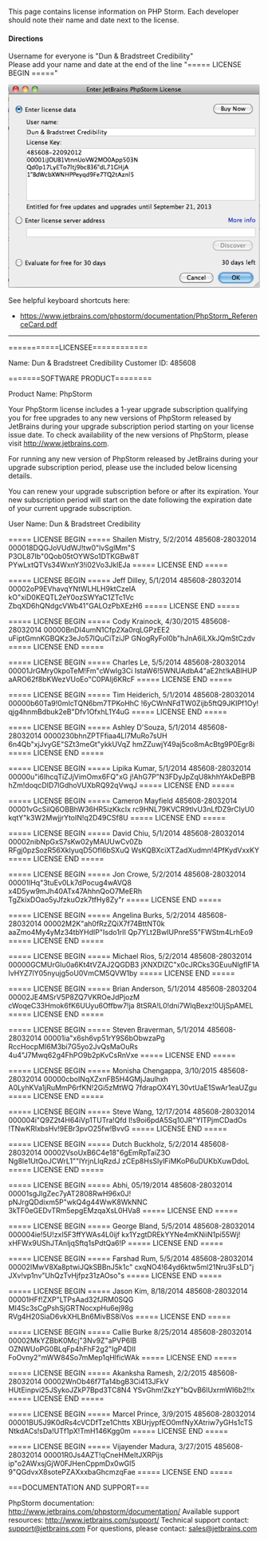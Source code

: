 This page contains license information on PHP Storm.  Each developer should note their name and date next to the license.  

#### Directions

Username for everyone is "Dun & Bradstreet Credibility"  
Please add your name and date at the end of the line "===== LICENSE BEGIN ====="

![PHP_Licence](https://github.com/tanvioka/try/blob/Step3/dev_db/phpstorm-license.png)  

See helpful keyboard shortcuts here:
 * https://www.jetbrains.com/phpstorm/documentation/PhpStorm_ReferenceCard.pdf
 
----------------------------------------------------------------------------------

===========LICENSEE============

Name: Dun & Bradstreet Credibility
Customer ID: 485608

=======SOFTWARE PRODUCT========

Product Name: PhpStorm

Your PhpStorm license includes a 1-year upgrade subscription qualifying you for free upgrades to any new versions of PhpStorm released by JetBrains during your upgrade subscription period starting on your license issue date. To check availability of the new versions of PhpStorm, please visit http://www.jetbrains.com.

For running any new version of PhpStorm released by JetBrains during your upgrade subscription period, please use the included below licensing details.

You can renew your upgrade subscription before or after its expiration. Your new subscription period will start on the date following the expiration date of your current upgrade subscription.

User Name: Dun & Bradstreet Credibility

===== LICENSE BEGIN ===== Shailen Mistry, 5/2/2014
485608-28032014
000018DQGJoVUdWJ!tw0"lvSglMm"S
P3OL87Ib"0Qob05tOYWSo1DTKGBw8T
PYwLxtQTVs34WxnY3!i02Vo3JklEJa
===== LICENSE END =====
 
===== LICENSE BEGIN =====      Jeff Dilley, 5/1/2014
485608-28032014
00002oP9EVhavqYNtWLHLH9ktCzeIA
kO"xiD0KEQTL2eY0ozSWYaC1ZTc1Vc
ZbqXD6hQNdgcVWb41"GALOzPbXEzH6
===== LICENSE END =====
 
===== LICENSE BEGIN =====  Cody Krainock, 4/30/2015
485608-28032014
00000BnDI4umN1Cfp2Xa0rqLGPzEE2
uFiptGmnKGBQKz3eJo57lQuCiTziJP
GNogRyFoI0b"hJnA6iLXkJQmStCzdv
===== LICENSE END =====
 
===== LICENSE BEGIN =====   Charles Le, 5/5/2014
485608-28032014
00001JrGMry0kpoTeM!Fm"cWwIg3Ci
IstaW6!5WNUAdbA4"aE2ht!kABlHUP
aARO62f8bKWezVUoEo"C0PAIj6KRcF
===== LICENSE END =====
 
===== LICENSE BEGIN =====   Tim Heiderich, 5/1/2014
485608-28032014
00000b60Ta9!0mIcTQN6bm7TPKoHhC
!6yCWnNFdTW0Zijb5ftQ9JKIPf1Oy!
qjg4hnmBdbuk2eB"Dfv1OfxhL1Y4uG
===== LICENSE END =====
 
===== LICENSE BEGIN =====   Ashley D'Souza, 5/1/2014
485608-28032014
0000230bhnZPTFfiaa4Ll7MuRo7sUH
6n4Qb"xjJvyGE"SZt3meGt"ykkUVqZ
hmZZuwjY49aj5co8mAcBtg9P0Egr8i
===== LICENSE END =====
 
===== LICENSE BEGIN =====   Lipika Kumar, 5/1/2014
485608-28032014
00000u"i6IhcqTiZJjVimOmx6FQ"xG
j!AhG7P"N3FDyJpZqU8khhYAkDeBPB
hZm!doqcDID7lGdhoVUXbRQ92qVwqJ
===== LICENSE END =====
 
===== LICENSE BEGIN =====   Cameron Mayfield
485608-28032014
00001vGcSilQ6OBBhW36HR5izKkcIx
rc9HNL79KVCR9tlvU3nLfDZ9rCIyU0
kqtY"k3W2MwjjrYtoIN!q2D49CSf8U
===== LICENSE END =====
 
===== LICENSE BEGIN =====   David Chiu, 5/1/2014
485608-28032014
00002nibNpGxS7sKw02yMAUUwCv0Zb
RFgj0pzSozR56XklyuqD5OfI6bSXuQ
WsKQBXciXTZadXudmn!4PfKydVxxKY
===== LICENSE END =====
 
===== LICENSE BEGIN =====  Jon Crowe, 5/2/2014
485608-28032014
00001lHq"3tuEv0Lk7dPocug4wAVQ8
x4D5yw9mJh40ATx47AhhnQoO7MeERh
TgZkixDOao5yJfzkuOzk7tfHy8Zy"r
===== LICENSE END =====
 
===== LICENSE BEGIN =====  Angelina Burks, 5/2/2014
485608-28032014
00002M2K"ah0fRzZQiX7f74BttNT0k
aaZmo4My4yMz34tbYHdIP"Isdo1rII
Qp7YLt2BwIUPnreS5"FWStm4LrhEo9
===== LICENSE END =====
 
===== LICENSE BEGIN =====  Michael Rios, 5/2/2014
485608-28032014
00000GCMUrGIu0a6Kt4tVZAJ2QGDB3
jXNXDlZC"x0cJRCks3GEuuNlgfIF1A
lvHYZ7lY05nyujg5oU0VmCM5QVW1by
===== LICENSE END =====
 
===== LICENSE BEGIN =====  Brian Anderson, 5/1/2014
485608-2803204
00002JE4MSrV5P8ZQ7VKROeJdPjozM
cWoqeC33Hmok6fK6UUyu6Offbw7!ja
8tSRA!L0!dni7WlqBexz!0UjSpAMEL
===== LICENSE END =====
 
===== LICENSE BEGIN =====   Steven Braverman, 5/1/2014
485608-28032014
00001ia"x6sh6vp51rY9S6bObwzaPg
RccHocpMI6M3bi7G5yo2JvQsMaOuRs
4u4"J7Mwq62g4FhPO9b2pKvCsRnVxe
===== LICENSE END =====
 
===== LICENSE BEGIN =====   Monisha Chengappa,  3/10/2015
485608-28032014
00000cboINqXZxnFB5H4GMjJaulhxh
A0LyhKVa1jRuMmP6rfKN!2Gi5zMtWQ
7fdrapOX4YL30vtUaE1SwAr1eaUZgu
===== LICENSE END =====
 
===== LICENSE BEGIN =====   Steve Wang, 12/17/2014
485608-28032014
000004i"Q9Z2t4H64iVp1TUTra!Qfd
I!s9oi6pdA5Sq10JR"YITPjmCDadOs
!TNwKRlxbsHv!9EBr3pvO25fw!BvvG
===== LICENSE END =====
 
===== LICENSE BEGIN =====     Dutch Buckholz, 5/2/2014
485608-28032014
00002VsoUxB6C4e18"6gEmRpTaiZ3O
Ng8le1UtQoJCWrL1""lYrjnLlqRzdJ
zCEp8HsSlylFiMKoP6uDUKbXuwDdoL
===== LICENSE END =====
 
===== LICENSE BEGIN =====    Abhi, 05/19/2014
485608-28032014
00001sgJlgZec7yAT2808RwH96x0J!
pNJrgQDdixm5P"wkQ4g44WwK8WkNNC
3kTF0eGEDvTRm5epgEMzqaXsL0HVa8
===== LICENSE END =====
 
===== LICENSE BEGIN =====     George Bland, 5/5/2014
485608-28032014
000004ie!5U!zxI5F3ffYWAs4L0ijf
kx1YzgtDREkYYNe4mKNiiN1pi55Wj!
xHFWx9UShJTAnljqSftq1sPdtQa6!P
===== LICENSE END =====
 
===== LICENSE BEGIN =====     Farshad Rum, 5/5/2014
485608-28032014
00002IMwV8Xa8ptwiJQkSBBnJ5k1c"
cxqNO4!64yd6ktw5ml21Nru3FsLD"j
JXv!vp1nv"UhQzTvHjfpz31zAOso"s
===== LICENSE END =====
 
===== LICENSE BEGIN =====     Jason Kim, 8/18/2014
485608-28032014
00001HFf!ZXP"LTPsAad32fJRM0SQG
MI4Sc3sCgPshSjGRTNocxpHu6ej98g
RVg4H20SiaD6vkXHLBn6MivBS8iVos
===== LICENSE END =====
 
===== LICENSE BEGIN =====     Callie Burke 8/25/2014
485608-28032014
00002MkYZBbK0Mcj"3Nv9Z"aPVP6IB
OZNWUoPG0BLqFp4hFhF2g2"IgP4DII
FoOvny2"mWW84So7mMep1qHlficWAk
===== LICENSE END =====
 
===== LICENSE BEGIN =====     Akanksha Ramesh, 2/2/2015
485608-28032014
00002WnOb46f7Ta14bgB3Ci413JFkV
HUtEinpvi25JSykoJZkP7Bpd3TC8N4
YSvGhm!ZkzY"bQvB6lUxrmWI6b2!!x
===== LICENSE END =====
 
===== LICENSE BEGIN =====   Marcel Prince, 3/9/2015
485608-28032014
00001BU5J9K0dRs4cVCDfTze1Chtts
XBUrjypfEO0mfNyXAtriw7yGHs1cTS
NtkdACs!sDa!UTf1pX!TmH146Kgg0m
===== LICENSE END =====

===== LICENSE BEGIN =====     Vijayender Madura, 3/27/2015
485608-28032014
00001R0Js4AZT!qCneHMeItJXRPijs
ip"o2AWxsjGjW0FJHenCppmDx0wGl5
9"QGdvxX8sotePZAXxxbaGhcmzqFae
===== LICENSE END =====

===DOCUMENTATION AND SUPPORT===

PhpStorm documentation: http://www.jetbrains.com/phpstorm/documentation/ 
Available support resources: http://www.jetbrains.com/support/
Technical support contact: support@jetbrains.com
For questions, please contact: sales@jetbrains.com
